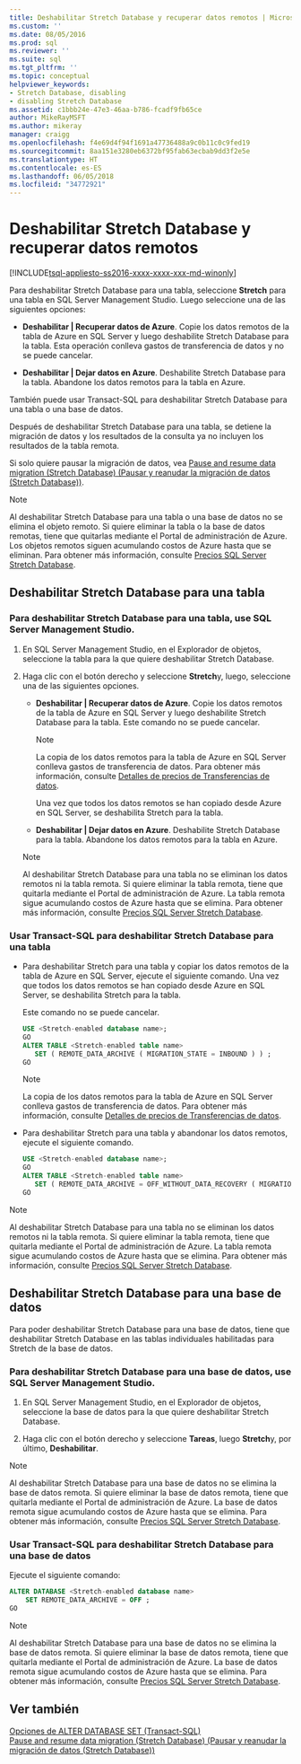 ```yaml
---
title: Deshabilitar Stretch Database y recuperar datos remotos | Microsoft Docs
ms.custom: ''
ms.date: 08/05/2016
ms.prod: sql
ms.reviewer: ''
ms.suite: sql
ms.tgt_pltfrm: ''
ms.topic: conceptual
helpviewer_keywords:
- Stretch Database, disabling
- disabling Stretch Database
ms.assetid: c1bbb24e-47e3-46aa-b786-fcadf9fb65ce
author: MikeRayMSFT
ms.author: mikeray
manager: craigg
ms.openlocfilehash: f4e69d4f94f1691a47736488a9c0b11c0c9fed19
ms.sourcegitcommit: 8aa151e3280eb6372bf95fab63ecbab9dd3f2e5e
ms.translationtype: HT
ms.contentlocale: es-ES
ms.lasthandoff: 06/05/2018
ms.locfileid: "34772921"
---
```

# <a name="disable-stretch-database-and-bring-back-remote-data"></a>Deshabilitar Stretch Database y recuperar datos remotos
[!INCLUDE[tsql-appliesto-ss2016-xxxx-xxxx-xxx-md-winonly](../../includes/tsql-appliesto-ss2016-xxxx-xxxx-xxx-md-winonly.md)]


  Para deshabilitar Stretch Database para una tabla, seleccione **Stretch** para una tabla en SQL Server Management Studio. Luego seleccione una de las siguientes opciones:  
  
-   **Deshabilitar | Recuperar datos de Azure**. Copie los datos remotos de la tabla de Azure en SQL Server y luego deshabilite Stretch Database para la tabla. Esta operación conlleva gastos de transferencia de datos y no se puede cancelar.  
  
-   **Deshabilitar | Dejar datos en Azure**. Deshabilite Stretch Database para la tabla.  Abandone los datos remotos para la tabla en Azure.  
  
 También puede usar Transact-SQL para deshabilitar Stretch Database para una tabla o una base de datos.  
  
 Después de deshabilitar Stretch Database para una tabla, se detiene la migración de datos y los resultados de la consulta ya no incluyen los resultados de la tabla remota.  
  
 Si solo quiere pausar la migración de datos, vea [Pause and resume data migration &#40;Stretch Database&#41; (Pausar y reanudar la migración de datos &#40;Stretch Database&#41;)](../../sql-server/stretch-database/pause-and-resume-data-migration-stretch-database.md).  
  
> [!NOTE]
> Al deshabilitar Stretch Database para una tabla o una base de datos no se elimina el objeto remoto. Si quiere eliminar la tabla o la base de datos remotas, tiene que quitarlas mediante el Portal de administración de Azure. Los objetos remotos siguen acumulando costos de Azure hasta que se eliminan. Para obtener más información, consulte [Precios SQL Server Stretch Database](https://azure.microsoft.com/pricing/details/sql-server-stretch-database/).  
  
## <a name="disable-stretch-database-for-a-table"></a>Deshabilitar Stretch Database para una tabla  
  
### <a name="use-sql-server-management-studio-to-disable-stretch-database-for-a-table"></a>Para deshabilitar Stretch Database para una tabla, use SQL Server Management Studio.  
  
1.  En SQL Server Management Studio, en el Explorador de objetos, seleccione la tabla para la que quiere deshabilitar Stretch Database.  
  
2.  Haga clic con el botón derecho y seleccione **Stretch**y, luego, seleccione una de las siguientes opciones.  
  
    -   **Deshabilitar | Recuperar datos de Azure**. Copie los datos remotos de la tabla de Azure en SQL Server y luego deshabilite Stretch Database para la tabla. Este comando no se puede cancelar.  
  
        > [!NOTE]
        > La copia de los datos remotos para la tabla de Azure en SQL Server conlleva gastos de transferencia de datos. Para obtener más información, consulte [Detalles de precios de Transferencias de datos](https://azure.microsoft.com/pricing/details/data-transfers/).  
  
         Una vez que todos los datos remotos se han copiado desde Azure en SQL Server, se deshabilita Stretch para la tabla.  
  
    -   **Deshabilitar | Dejar datos en Azure**. Deshabilite Stretch Database para la tabla.  Abandone los datos remotos para la tabla en Azure.  
  
    > [!NOTE]
    > Al deshabilitar Stretch Database para una tabla no se eliminan los datos remotos ni la tabla remota. Si quiere eliminar la tabla remota, tiene que quitarla mediante el Portal de administración de Azure. La tabla remota sigue acumulando costos de Azure hasta que se elimina. Para obtener más información, consulte [Precios SQL Server Stretch Database](https://azure.microsoft.com/pricing/details/sql-server-stretch-database/).  
  
### <a name="use-transact-sql-to-disable-stretch-database-for-a-table"></a>Usar Transact-SQL para deshabilitar Stretch Database para una tabla  
  
-   Para deshabilitar Stretch para una tabla y copiar los datos remotos de la tabla de Azure en SQL Server, ejecute el siguiente comando. Una vez que todos los datos remotos se han copiado desde Azure en SQL Server, se deshabilita Stretch para la tabla.

    Este comando no se puede cancelar.  
  
    ```sql  
    USE <Stretch-enabled database name>;
    GO
    ALTER TABLE <Stretch-enabled table name>  
       SET ( REMOTE_DATA_ARCHIVE ( MIGRATION_STATE = INBOUND ) ) ; 
    GO 
    ```  
  
    > [!NOTE]
    > La copia de los datos remotos para la tabla de Azure en SQL Server conlleva gastos de transferencia de datos. Para obtener más información, consulte [Detalles de precios de Transferencias de datos](https://azure.microsoft.com/pricing/details/data-transfers/).    
  
-   Para deshabilitar Stretch para una tabla y abandonar los datos remotos, ejecute el siguiente comando.  
  
    ```sql  
    USE <Stretch-enabled database name>;
    GO
    ALTER TABLE <Stretch-enabled table name>  
       SET ( REMOTE_DATA_ARCHIVE = OFF_WITHOUT_DATA_RECOVERY ( MIGRATION_STATE = PAUSED ) ) ; 
    GO
    ```  
  
> [!NOTE]
> Al deshabilitar Stretch Database para una tabla no se eliminan los datos remotos ni la tabla remota. Si quiere eliminar la tabla remota, tiene que quitarla mediante el Portal de administración de Azure. La tabla remota sigue acumulando costos de Azure hasta que se elimina. Para obtener más información, consulte [Precios SQL Server Stretch Database](https://azure.microsoft.com/pricing/details/sql-server-stretch-database/).  
  
## <a name="disable-stretch-database-for-a-database"></a>Deshabilitar Stretch Database para una base de datos  
 Para poder deshabilitar Stretch Database para una base de datos, tiene que deshabilitar Stretch Database en las tablas individuales habilitadas para Stretch de la base de datos.  
  
### <a name="use-sql-server-management-studio-to-disable-stretch-database-for-a-database"></a>Para deshabilitar Stretch Database para una base de datos, use SQL Server Management Studio.  
  
1.  En SQL Server Management Studio, en el Explorador de objetos, seleccione la base de datos para la que quiere deshabilitar Stretch Database.  
  
2.  Haga clic con el botón derecho y seleccione **Tareas**, luego **Stretch**y, por último, **Deshabilitar**.  
  
> [!NOTE]
> Al deshabilitar Stretch Database para una base de datos no se elimina la base de datos remota. Si quiere eliminar la base de datos remota, tiene que quitarla mediante el Portal de administración de Azure. La base de datos remota sigue acumulando costos de Azure hasta que se elimina. Para obtener más información, consulte [Precios SQL Server Stretch Database](https://azure.microsoft.com/pricing/details/sql-server-stretch-database/).  
  
### <a name="use-transact-sql-to-disable-stretch-database-for-a-database"></a>Usar Transact-SQL para deshabilitar Stretch Database para una base de datos  
 Ejecute el siguiente comando:  
  
```sql  
ALTER DATABASE <Stretch-enabled database name>  
    SET REMOTE_DATA_ARCHIVE = OFF ;  
GO 
```  
  
> [!NOTE]
> Al deshabilitar Stretch Database para una base de datos no se elimina la base de datos remota. Si quiere eliminar la base de datos remota, tiene que quitarla mediante el Portal de administración de Azure. La base de datos remota sigue acumulando costos de Azure hasta que se elimina. Para obtener más información, consulte [Precios SQL Server Stretch Database](https://azure.microsoft.com/pricing/details/sql-server-stretch-database/).  
  
## <a name="see-also"></a>Ver también  
 [Opciones de ALTER DATABASE SET &#40;Transact-SQL&#41;](../../t-sql/statements/alter-database-transact-sql-set-options.md)   
 [Pause and resume data migration &#40;Stretch Database&#41; (Pausar y reanudar la migración de datos &#40;Stretch Database&#41;)](../../sql-server/stretch-database/pause-and-resume-data-migration-stretch-database.md)  
  
  
